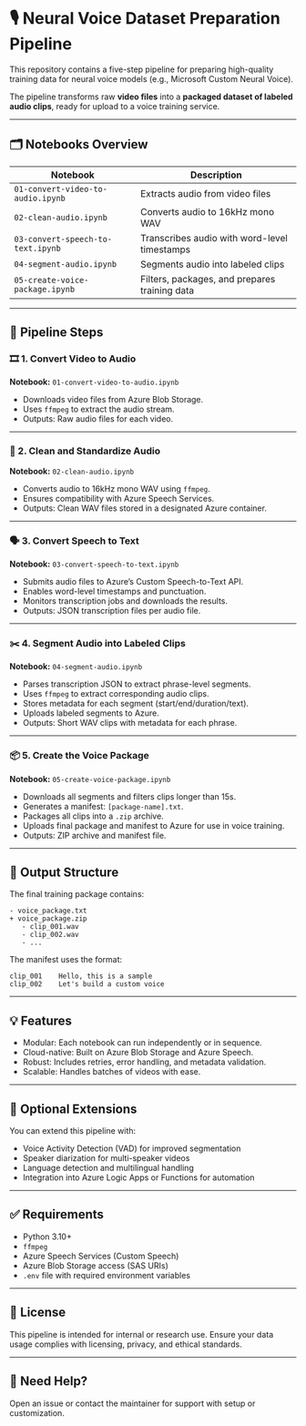 # 🎙️ Neural Voice Dataset Preparation Pipeline

This repository contains a five-step pipeline for preparing high-quality training data for neural voice models (e.g., Microsoft Custom Neural Voice).

The pipeline transforms raw **video files** into a **packaged dataset of labeled audio clips**, ready for upload to a voice training service.

---

## 🗂️ Notebooks Overview

| Notebook | Description |
|----------|-------------|
| `01-convert-video-to-audio.ipynb` | Extracts audio from video files |
| `02-clean-audio.ipynb`            | Converts audio to 16kHz mono WAV |
| `03-convert-speech-to-text.ipynb` | Transcribes audio with word-level timestamps |
| `04-segment-audio.ipynb`          | Segments audio into labeled clips |
| `05-create-voice-package.ipynb`   | Filters, packages, and prepares training data |

---

## 🔁 Pipeline Steps

### 🎞️ 1. Convert Video to Audio
**Notebook:** `01-convert-video-to-audio.ipynb`

- Downloads video files from Azure Blob Storage.
- Uses `ffmpeg` to extract the audio stream.
- Outputs: Raw audio files for each video.

---

### 🧼 2. Clean and Standardize Audio
**Notebook:** `02-clean-audio.ipynb`

- Converts audio to 16kHz mono WAV using `ffmpeg`.
- Ensures compatibility with Azure Speech Services.
- Outputs: Clean WAV files stored in a designated Azure container.

---

### 🗣️ 3. Convert Speech to Text
**Notebook:** `03-convert-speech-to-text.ipynb`

- Submits audio files to Azure’s Custom Speech-to-Text API.
- Enables word-level timestamps and punctuation.
- Monitors transcription jobs and downloads the results.
- Outputs: JSON transcription files per audio file.

---

### ✂️ 4. Segment Audio into Labeled Clips
**Notebook:** `04-segment-audio.ipynb`

- Parses transcription JSON to extract phrase-level segments.
- Uses `ffmpeg` to extract corresponding audio clips.
- Stores metadata for each segment (start/end/duration/text).
- Uploads labeled segments to Azure.
- Outputs: Short WAV clips with metadata for each phrase.

---

### 📦 5. Create the Voice Package
**Notebook:** `05-create-voice-package.ipynb`

- Downloads all segments and filters clips longer than 15s.
- Generates a manifest: `[package-name].txt`.
- Packages all clips into a `.zip` archive.
- Uploads final package and manifest to Azure for use in voice training.
- Outputs: ZIP archive and manifest file.

---

## 📁 Output Structure

The final training package contains:

```
- voice_package.txt
+ voice_package.zip 
   - clip_001.wav
   - clip_002.wav
   - ... 
```

The manifest uses the format:

```
clip_001    Hello, this is a sample
clip_002    Let's build a custom voice
```

---

## 💡 Features

- Modular: Each notebook can run independently or in sequence.
- Cloud-native: Built on Azure Blob Storage and Azure Speech.
- Robust: Includes retries, error handling, and metadata validation.
- Scalable: Handles batches of videos with ease.

---

## 🔧 Optional Extensions

You can extend this pipeline with:

- Voice Activity Detection (VAD) for improved segmentation
- Speaker diarization for multi-speaker videos
- Language detection and multilingual handling
- Integration into Azure Logic Apps or Functions for automation

---

## ✅ Requirements

- Python 3.10+
- `ffmpeg`
- Azure Speech Services (Custom Speech)
- Azure Blob Storage access (SAS URIs)
- `.env` file with required environment variables

---

## 📄 License

This pipeline is intended for internal or research use. Ensure your data usage complies with licensing, privacy, and ethical standards.

---

## 🙋 Need Help?

Open an issue or contact the maintainer for support with setup or customization.

